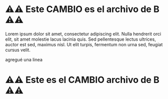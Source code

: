 # ⚠️⚠️ Este CAMBIO es el archivo de **B** ⚠️⚠️

Lorem ipsum dolor sit amet, consectetur adipiscing elit.
Nulla hendrerit orci elit, sit amet molestie lacus lacinia quis.
Sed pellentesque lectus ultrices, auctor est sed, maximus nisl.
Ut elit turpis, fermentum non urna sed, feugiat cursus velit.

agregué una linea

# ⚠️⚠️ Este es el CAMBIO archivo de **B** ⚠️⚠️
